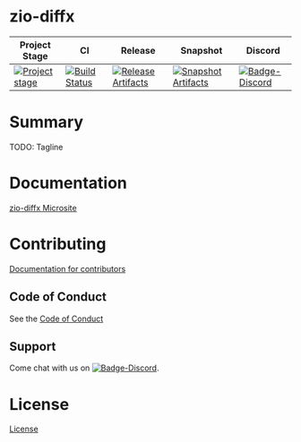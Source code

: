 # zio-diffx

| Project Stage | CI | Release | Snapshot | Discord |
| --- | --- | --- | --- | --- |
| [![Project stage][Badge-Stage]][Link-Stage-Page] | [![Build Status][Badge-Circle]][Link-Circle] | [![Release Artifacts][Badge-SonatypeReleases]][Link-SonatypeReleases] | [![Snapshot Artifacts][Badge-SonatypeSnapshots]][Link-SonatypeSnapshots] | [![Badge-Discord]][Link-Discord] |

# Summary
TODO: Tagline

# Documentation
[zio-diffx Microsite](https://zio.github.io/zio-diffx/)

# Contributing
[Documentation for contributors](https://zio.github.io/zio-diffx/docs/about/about_contributing)

## Code of Conduct

See the [Code of Conduct](https://zio.github.io/zio-diffx/docs/about/about_coc)

## Support

Come chat with us on [![Badge-Discord]][Link-Discord].


# License
[License](LICENSE)

[Badge-SonatypeReleases]: https://img.shields.io/nexus/r/https/oss.sonatype.org/dev.zio/zio-diffx_2.12.svg "Sonatype Releases"
[Badge-SonatypeSnapshots]: https://img.shields.io/nexus/s/https/oss.sonatype.org/dev.zio/zio-diffx_2.12.svg "Sonatype Snapshots"
[Badge-Discord]: https://img.shields.io/discord/629491597070827530?logo=discord "chat on discord"
[Badge-Circle]: https://circleci.com/gh/zio/zio-diffx.svg?style=svg "circleci"
[Link-Circle]: https://circleci.com/gh/zio/zio-diffx "circleci"
[Link-SonatypeReleases]: https://oss.sonatype.org/content/repositories/releases/dev/zio/zio-diffx_2.12/ "Sonatype Releases"
[Link-SonatypeSnapshots]: https://oss.sonatype.org/content/repositories/snapshots/dev/zio/zio-diffx_2.12/ "Sonatype Snapshots"
[Link-Discord]: https://discord.gg/2ccFBr4 "Discord"
[Badge-Stage]: https://img.shields.io/badge/Project%20Stage-Concept-red.svg
[Link-Stage-Page]: https://github.com/zio/zio/wiki/Project-Stages

